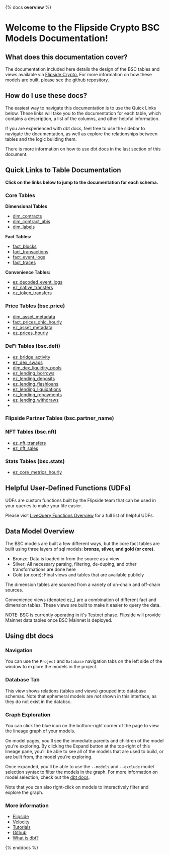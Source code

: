 {% docs __overview__ %}

# Welcome to the Flipside Crypto BSC Models Documentation!

## **What does this documentation cover?**
The documentation included here details the design of the BSC tables and views available via [Flipside Crypto.](https://flipsidecrypto.xyz/) For more information on how these models are built, please see [the github repository.](https://github.com/FlipsideCrypto/bsc-models)

## **How do I use these docs?**
The easiest way to navigate this documentation is to use the Quick Links below. These links will take you to the documentation for each table, which contains a description, a list of the columns, and other helpful information.

If you are experienced with dbt docs, feel free to use the sidebar to navigate the documentation, as well as explore the relationships between tables and the logic building them.

There is more information on how to use dbt docs in the last section of this document.

## **Quick Links to Table Documentation**

**Click on the links below to jump to the documentation for each schema.**

### Core Tables

**Dimensional Tables**
- [dim_contracts](https://flipsidecrypto.github.io/bsc-models/#!/model/model.fsc_evm.core__dim_contracts)
- [dim_contract_abis](https://flipsidecrypto.github.io/bsc-models/#!/model/model.fsc_evm.core__dim_contract_abis)
- [dim_labels](https://flipsidecrypto.github.io/bsc-models/#!/model/model.fsc_evm.core__dim_labels)

**Fact Tables:**
- [fact_blocks](https://flipsidecrypto.github.io/bsc-models/#!/model/model.fsc_evm.core__fact_blocks)
- [fact_transactions](https://flipsidecrypto.github.io/bsc-models/#!/model/model.fsc_evm.core__fact_transactions)
- [fact_event_logs](https://flipsidecrypto.github.io/bsc-models/#!/model/model.fsc_evm.core__fact_event_logs)
- [fact_traces](https://flipsidecrypto.github.io/bsc-models/#!/model/model.fsc_evm.core__fact_traces)

**Convenience Tables:**
- [ez_decoded_event_logs](https://flipsidecrypto.github.io/bsc-models/#!/model/model.fsc_evm.core__ez_decoded_event_logs)
- [ez_native_transfers](https://flipsidecrypto.github.io/bsc-models/#!/model/model.fsc_evm.core__ez_native_transfers)
- [ez_token_transfers](https://flipsidecrypto.github.io/bsc-models/#!/model/model.fsc_evm.core__ez_token_transfers)

### Price Tables (bsc.price)
- [dim_asset_metadata](https://flipsidecrypto.github.io/bsc-models/#!/model/model.fsc_evm.price__dim_asset_metadata)
- [fact_prices_ohlc_hourly](https://flipsidecrypto.github.io/bsc-models/#!/model/model.fsc_evm.price__fact_prices_ohlc_hourly)
- [ez_asset_metadata](https://flipsidecrypto.github.io/bsc-models/#!/model/model.fsc_evm.price__ez_asset_metadata)
- [ez_prices_hourly](https://flipsidecrypto.github.io/bsc-models/#!/model/model.fsc_evm.price__ez_prices_hourly)

### DeFi Tables (bsc.defi)
- [ez_bridge_activity](https://flipsidecrypto.github.io/bsc-models/#!/model/model.fsc_evm.defi__ez_bridge_activity)
- [ez_dex_swaps](https://flipsidecrypto.github.io/bsc-models/#!/model/model.fsc_evm.defi__ez_dex_swaps)
- [dim_dex_liquidity_pools](https://flipsidecrypto.github.io/bsc-models/#!/model/model.fsc_evm.defi__dim_dex_liquidity_pools)
- [ez_lending_borrows](https://flipsidecrypto.github.io/bsc-models/#!/model/model.fsc_evm.defi__ez_lending_borrows) 
- [ez_lending_deposits](https://flipsidecrypto.github.io/bsc-models/#!/model/model.fsc_evm.defi__ez_lending_deposits)
- [ez_lending_flashloans](https://flipsidecrypto.github.io/bsc-models/#!/model/model.fsc_evm.defi__ez_lending_flashloans)
- [ez_lending_liquidations](https://flipsidecrypto.github.io/bsc-models/#!/model/model.fsc_evm.defi__ez_lending_liquidations)
- [ez_lending_repayments](https://flipsidecrypto.github.io/bsc-models/#!/model/model.fsc_evm.defi__ez_lending_repayments)
- [ez_lending_withdraws](https://flipsidecrypto.github.io/bsc-models/#!/model/model.fsc_evm.defi__ez_lending_withdraws)
- 

### Flipside Partner Tables (bsc.partner_name)

### NFT Tables (bsc.nft)
- [ez_nft_transfers](https://flipsidecrypto.github.io/bsc-models/#!/model/model.fsc_evm.nft__ez_nft_transfers)
- [ez_nft_sales](https://flipsidecrypto.github.io/bsc-models/#!/model/model.bsc_models.nft__ez_nft_sales)

### Stats Tables (bsc.stats)
- [ez_core_metrics_hourly](https://flipsidecrypto.github.io/bsc-models/#!/model/model.fsc_evm.stats__ez_core_metrics_hourly)

## **Helpful User-Defined Functions (UDFs)**

UDFs are custom functions built by the Flipside team that can be used in your queries to make your life easier. 

Please visit [LiveQuery Functions Overview](https://flipsidecrypto.github.io/livequery-models/#!/overview) for a full list of helpful UDFs.

## **Data Model Overview**

The BSC models are built a few different ways, but the core fact tables are built using three layers of sql models: **bronze, silver, and gold (or core).**

- Bronze: Data is loaded in from the source as a view
- Silver: All necessary parsing, filtering, de-duping, and other transformations are done here
- Gold (or core): Final views and tables that are available publicly

The dimension tables are sourced from a variety of on-chain and off-chain sources.

Convenience views (denoted ez_) are a combination of different fact and dimension tables. These views are built to make it easier to query the data.

NOTE: BSC is currently operating in it's Testnet phase. Flipside will provide Mainnet data tables once BSC Mainnet is deployed. 

## **Using dbt docs**
### Navigation

You can use the ```Project``` and ```Database``` navigation tabs on the left side of the window to explore the models in the project.

### Database Tab

This view shows relations (tables and views) grouped into database schemas. Note that ephemeral models are *not* shown in this interface, as they do not exist in the databsc.

### Graph Exploration

You can click the blue icon on the bottom-right corner of the page to view the lineage graph of your models.

On model pages, you'll see the immediate parents and children of the model you're exploring. By clicking the Expand button at the top-right of this lineage pane, you'll be able to see all of the models that are used to build, or are built from, the model you're exploring.

Once expanded, you'll be able to use the ```--models``` and ```--exclude``` model selection syntax to filter the models in the graph. For more information on model selection, check out the [dbt docs](https://docs.getdbt.com/docs/model-selection-syntax).

Note that you can also right-click on models to interactively filter and explore the graph.


### **More information**
- [Flipside](https://flipsidecrypto.xyz/)
- [Velocity](https://app.flipsidecrypto.com/velocity?nav=Discover)
- [Tutorials](https://docs.flipsidecrypto.com/our-data/tutorials)
- [Github](https://github.com/FlipsideCrypto/bsc-models)
- [What is dbt?](https://docs.getdbt.com/docs/introduction)


{% enddocs %}